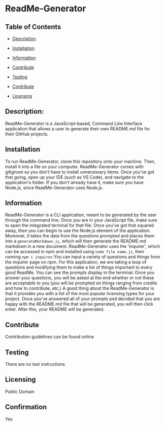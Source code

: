 # ReadMe-Generator


     
 ## Table of Contents 

- [Description](#Description)

- [Installation](##Installation)

- [Information](##Information)

- [Contribute](##Contribute)

- [Testing](##Testing)

- [Contribute](##Contribute)

- [Licensing](###Licensing)
         
    
 ## Description:
    
ReadMe-Generator is a JavaScript-based, Command Line Interface application that allows a user to generate their own README.md file for their GitHub projects.

    
 ## Installation      
    
 To run ReadMe-Generator, clone this repository onto your machine. Then, install it into a file on your computer. ReadMe-Generator comes with gitignore so you don't have to install unnecessary items. Once you've got that going, open up your IDE (such as VS Code), and navigate to the application's folder. If you don't already have it, make sure you have Node.js, since ReadMe-Generator uses Node.js.

    
 ## Information
    
 ReadMe-Generator is a CLI application, meant to be generated by the user through the command line. Once you are in your JavaScript file, make sure to open the integrated terminal for that file. Once you've got that squared away, then you can begin to use the Node.js element of the application. Moreover, it takes the data from the questions prompted and places them into a `generateMarkdown.js`, which will then generate the README.md markdown in a new document. ReadMe-Generator uses the 'inquirer', which can be accessed in npm and installed using `node file name.js`, then running `npm i inquirer`.You can input a variety of questions and things from the inquirer page on npm. For this application, we are taking a loop of questions and modifying them to make a list of things important to every good ReadMe. You can see the prompts display in the terminal: Once you answer your questions, you will be asked at the end whether or not these are acceptable to you (you will be prompted on things ranging from credits and how to contribute, etc.) A good thing about the ReadMe-Generator is that it provides you with a list of the most popular licensing types for your project. Once you've answered all of your prompts and decided that you are happy with the README.md file that will be generated, you will then click enter. After this, your README will be generated.
          
    
 ## Contribute
    
 Contribution guidelines can be found online
    
   
 ## Testing
    
 There are no test instructions
    
   
 ## Licensing
    
 Public Domain
    
   
 ## Confirmation
    
 Yes 
  